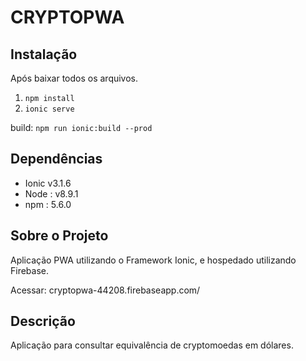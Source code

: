 # CRYPTOPWA

## Instalação
Após baixar todos os arquivos.
1. `npm install`
3. `ionic serve`

build: `npm run ionic:build --prod`

## Dependências

 -  Ionic v3.1.6
 -  Node : v8.9.1
 -  npm  : 5.6.0 

## Sobre o Projeto
Aplicação PWA utilizando o Framework Ionic, e hospedado utilizando Firebase.

Acessar: cryptopwa-44208.firebaseapp.com/ 

## Descrição
Aplicação para consultar equivalência de cryptomoedas em dólares.